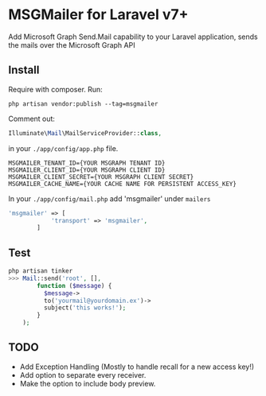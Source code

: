 # MSGMailer for Laravel v7+

Add Microsoft Graph Send.Mail capability to your Laravel application, sends the mails over the Microsoft Graph API

## Install

Require with composer.
Run:

```
php artisan vendor:publish --tag=msgmailer
```

Comment out:

```php
Illuminate\Mail\MailServiceProvider::class,
```

in your `./app/config/app.php` file.

```dotenv
MSGMAILER_TENANT_ID={YOUR MSGRAPH TENANT ID}
MSGMAILER_CLIENT_ID={YOUR MSGRAPH CLIENT ID}
MSGMAILER_CLIENT_SECRET={YOUR MSGRAPH CLIENT SECRET}
MSGMAILER_CACHE_NAME={YOUR CACHE NAME FOR PERSISTENT ACCESS_KEY}
```

In your `./app/config/mail.php` add 'msgmailer' under `mailers`

```php
'msgmailer' => [
            'transport' => 'msgmailer',
        ]
```

## Test

```php
php artisan tinker
>>> Mail::send('root', [],
        function ($message) {
          $message->
          to('yourmail@yourdomain.ex')->
          subject('this works!');
        }
    );
```

## TODO
- Add Exception Handling (Mostly to handle recall for a new access key!)
- Add option to separate every receiver.
- Make the option to include body preview.
